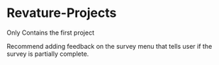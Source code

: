 # Revature-Projects
Only Contains the first project

Recommend adding feedback on the survey menu that tells user if the survey is partially complete.
